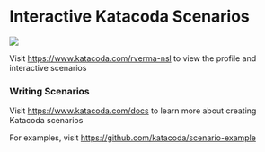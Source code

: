 # Interactive Katacoda Scenarios

[![](http://shields.katacoda.com/katacoda/rverma-nsl/count.svg)](https://www.katacoda.com/rverma-nsl "Get your profile on Katacoda.com")

Visit https://www.katacoda.com/rverma-nsl to view the profile and interactive scenarios

### Writing Scenarios
Visit https://www.katacoda.com/docs to learn more about creating Katacoda scenarios

For examples, visit https://github.com/katacoda/scenario-example
